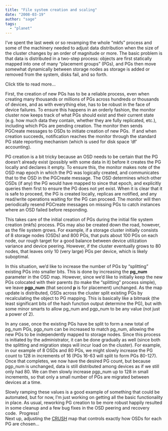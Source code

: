 ```yaml
---
title: "File system creation and scaling"
date: "2008-03-19"
author: "sage"
tags: 
  - "planet"
---
```


I’ve spent the last week or so revamping the whole “mkfs” process and some of the machinery needed to adjust data distribution when the size of the cluster changes by an order of magnitude or more. The basic problem is that data is distributed in a two-step process: objects are first statically mapped into one of many “placement groups” (PGs), and PGs then move somewhat dynamically between storage nodes as storage is added or removed from the system, disks fail, and so forth.

Click title to read more…

First, the creation of new PGs has to be a reliable process, even when creating many thousands or millions of PGs across hundreds or thousands of devices, and as with everything else, has to be robust in the face of device failures. To ensure this happens in an orderly fashion, the monitor cluster now keeps track of what PGs should exist and their current state (e.g. how much data they contain, whether they are fully replicated, etc.), including which PGs are pending creation. The monitor then sends PGCreate messages to OSDs to initiate creation of new PGs.  If and when creation succeeds, notification reaches the monitor through the standard PG state reporting mechanism (which is used for disk space ‘df’ accounting).

PG creation is a bit tricky because an OSD needs to be certain that the PG doesn’t already exist (possibly with some data in it) before it creates the PG locally and declares it empty. To ensure this, the monitor makes note of the OSD map epoch in which the PG was logically created, and communicates that to the OSD in the PGCreate message. The OSD determines which other OSDs (if any) the PG would have mapped to since that epoch, and explicitly queries them first to ensure the PG does not yet exist. When it is clear that it is safe to proceed, the PG is created locally, replicas are notified, and any read/write operations waiting for the PG can proceed. The monitor will then periodically resend PGCreate messages on missing PGs to catch instances where an OSD failed before responding.

This takes care of the initial creation of PGs during the initial file system creation (mkfs) process. PGs may also be created down the road, however, as the file system grows. For example, if a storage cluster initially consists of 8 storage nodes (OSDs) and 800 PGs, that puts about 100 PGs on each node, our rough target for a good balance between device utilization variance and device peering. However, if the cluster eventually grows to 80 nodes, that leaves only 10 (very large) PGs per device, which is likely suboptimal.

In this situation, we’d like to increase the number of PGs by “splitting” existing PGs into smaller bits. This is done by increasing the **pg\_num** parameter in the OSD map. However, since we’d like to initially keep the new PGs colocated with their parents (to make the “splitting” process simple), we leave **pgp\_num** (that second **p** is for placement) unchanged. As the map update is distributed, OSDs across the cluster split existing PGs by recalculating the object to PG mapping. This is basically like a bitmask (the least significant bits of the hash function output determine the PG), but with some minor smarts to allow pg\_num and pgp\_num to be any value (not just a power of 2).

In any case, once the existing PGs have be split to form a new total of pg\_num PGs, pgp\_num can be increased to match pg\_num, allowing the new PGs to be independently mapped to storage nodes. Since this process is initiated by the administrator, it can be done gradually as well (since both the splitting and migration steps will incur load on the cluster). For example, in our example of 8 OSDs and 80 PGs, we might slowly increase the PG count to 128 in increments of 16 (PGs 16-63 will split to form PGs 80-127). Once that completes, we now have the desired PG count, but because pgp\_num is unchanged, data is still distributed among devices as if we still only had 80. We can then slowly increase pgp\_num up to 128 in small increments, so that only a small number of PGs are migrated between devices at a time.

Slowly ramping these values is a good example of something that could be automated, but for now, I’m just working on getting all the basic functionality in place. As usual, reworking PG creation to be more robust happily resulted in some cleanup and a few bug fixes in the OSD peering and recovery code.  Progress!  
Next up, adjusting the [CRUSH](http://www.ssrc.ucsc.edu/Papers/weil-sc06.pdf) map that controls exactly how OSDs for each PG are chosen…

